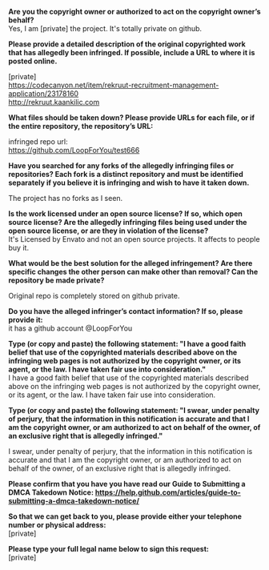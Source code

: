 **Are you the copyright owner or authorized to act on the copyright owner’s behalf?**  
Yes, I am [private] the project. It's totally private on github.

**Please provide a detailed description of the original copyrighted work that has allegedly been infringed. If possible, include a URL to where it is posted online.**  

[private]  
https://codecanyon.net/item/rekruut-recruitment-management-application/23178160    
http://rekruut.kaankilic.com  

**What files should be taken down? Please provide URLs for each file, or if the entire repository, the repository’s URL:**    

infringed repo url:  
https://github.com/LoopForYou/test666  

**Have you searched for any forks of the allegedly infringing files or repositories? Each fork is a distinct repository and must be identified separately if you believe it is infringing and wish to have it taken down.**

The project has no forks as I seen.

**Is the work licensed under an open source license? If so, which open source license? Are the allegedly infringing files being used under the open source license, or are they in violation of the license?**  
It's Licensed by Envato and not an open source projects. It affects to people buy it.

**What would be the best solution for the alleged infringement? Are there specific changes the other person can make other than removal? Can the repository be made private?**  

Original repo is completely stored on github private.

**Do you have the alleged infringer’s contact information? If so, please provide it:**  
it has a github account @LoopForYou

**Type (or copy and paste) the following statement: "I have a good faith belief that use of the copyrighted materials described above on the infringing web pages is not authorized by the copyright owner, or its agent, or the law. I have taken fair use into consideration."**  
I have a good faith belief that use of the copyrighted materials described above on the infringing web pages is not authorized by the copyright owner, or its agent, or the law. I have taken fair use into consideration.

**Type (or copy and paste) the following statement: "I swear, under penalty of perjury, that the information in this notification is accurate and that I am the copyright owner, or am authorized to act on behalf of the owner, of an exclusive right that is allegedly infringed."**  

I swear, under penalty of perjury, that the information in this notification is accurate and that I am the copyright owner, or am authorized to act on behalf of the owner, of an exclusive right that is allegedly infringed.

**Please confirm that you have you have read our Guide to Submitting a DMCA Takedown Notice: https://help.github.com/articles/guide-to-submitting-a-dmca-takedown-notice/**  

**So that we can get back to you, please provide either your telephone number or physical address:**  
[private]

**Please type your full legal name below to sign this request:**  
[private]
